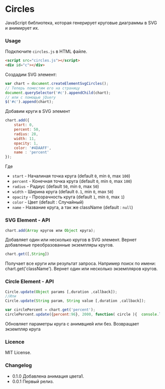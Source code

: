 # Circles

JavaScript библиотека, которая генерирует круговые диаграммы в SVG и анимирует их.

### Usage

Подключите `circles.js` в HTML файле.

```html
<script src="circles.js"></script>
<div id="с"></div>
```

Создадим SVG элемент:

```js
var chart = document.createElementSvgCircles();
// Теперь поместим его на страницу
document.querySelector('#c').appendChild(chart);
// или с помощью jQuery 
$('#c').append(chart);
```



Добавим круги в SVG элемент

```js
chart.add({
    start: 0,         
    percent: 50,      
    radius: 28,       
    width: 11,       
    opacity: 1,      
    color: '#4DAAFF', 
    name : 'percent'  
});
```

Где

* `start` 		    - Началиная точка круга (default `0`, min `0`, max `100`)
* `percent` 		- Конечная точка круга (default `0`, min `0`, max `100`)
* `radius` 		    - Радиус (default `50`, min `0`, max `50`)
* `width` 		    - Ширина круга (default `0.1`, min `0`, max `50`)
* `opacity` 		- Прозрачность круга (default `1`, min `0`, max `1`)
* `color` 		    - Цвет (default : Случайный)
* `name` 		    - Название круга, а так же className (default : `null`)



### SVG Element - API 

```js
chart.add(Array кругов или Object круга);
```

Добавляет один или несколько кругов в SVG элемент.
Вернет добавленые преобразованные экземпляры кругов.

```js
chart.get([,String])
```

Получает все круги или результат запроса. Например поиск по имени: chart.get('className'). 
Вернет один или несколько экземпляров кругов.


### Circle Element - API 

```js
Circle.update(Object params [,duration ,callback]);
//Или
Circle.update(String param, String value [,duration ,callback]);
```

```js
var circlePercent = chart.get('percent');
circlePercent.update({percent:96}, 2000, function( circle ){  console.log('circle',this);  });
```
Обновляет параметры круга с анимвцией или без.
Возвращает экземпляр круга


### Licence

MIT License.

### Changelog

* 0.1.0    Добавлена анимация цвета1.
* 0.0.1    Первый релиз.
